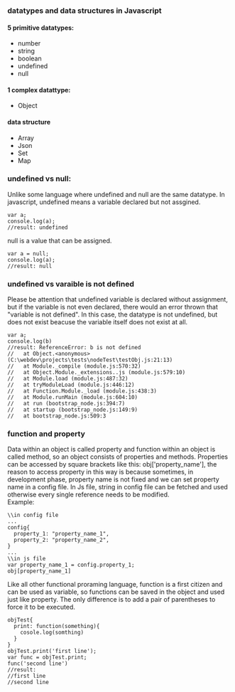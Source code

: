 ### datatypes and data structures in Javascript  
#### 5 primitive datatypes:  
*  number
*  string
*  boolean
*  undefined
*  null  
#### 1 complex datattype:
* Object
#### data structure
* Array
* Json
* Set
* Map

### undefined vs null:
Unlike some language where undefined and null are the same datatype. In javascript, undefined means a variable declared but not assgined.
```
var a;
console.log(a);
//result: undefined
```
null is a value that can be assigned.
```
var a = null;
console.log(a);
//result: null
```
### undefined vs varaible is not defined
Please be attention that undefined variable is declared without assignment, but if the variable is not even declared, there would an error thrown that "variable is not defined". In this case, the datatype is not undefined, but does not exist beacuse the variable itself does not exist at all.
```
var a;
console.log(b)
//result: ReferenceError: b is not defined
//   at Object.<anonymous> (C:\webdev\projects\tests\nodeTest\testObj.js:21:13)
//   at Module._compile (module.js:570:32)
//   at Object.Module._extensions..js (module.js:579:10)
//   at Module.load (module.js:487:32)
//   at tryModuleLoad (module.js:446:12)
//   at Function.Module._load (module.js:438:3)
//   at Module.runMain (module.js:604:10)
//   at run (bootstrap_node.js:394:7)
//   at startup (bootstrap_node.js:149:9)
//   at bootstrap_node.js:509:3
```
### function and property
Data within an object is called property and function within an object is called method, so an object consists of properties and methods. Properties can be accessed by square brackets like this: obj['property_name'], the reason to access property in this way is because sometimes, in development phase, property name is not fixed and we can set property name in a config file. In Js file, string in config file can be fetched and used otherwise every single reference needs to be modified.  
Example:
```
\\in config file
...
config{
  property_1: "property_name_1",
  property_2: "property_name_2",
}
...
\\in js file
var property_name_1 = config.property_1;
obj[property_name_1]
```
Like all other functional proraming language, function is a first citizen and can be used as variable, so functions can be saved in the object and used just like property. The only difference is to add a pair of parentheses to force it to be executed. 
```
objTest{
  print: function(something){
    cosole.log(somthing)
  }
}
objTest.print('first line');
var func = objTest.print;
func('second line')
//result:
//first line
//second line
```
